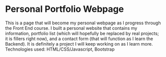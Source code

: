 # Personal Portfolio Webpage

This is a page that will become my personal webpage as I progress through the Front End course. I built a personal website that contains my information, portfolio list (which will hopefully be replaced by real projects; it is fillers right now), and a contact form (that will function as I learn the Backend). It is definitely a project I will keep working on as I learn more. Technologies used: HTML/CSS/Javascript, Bootstrap